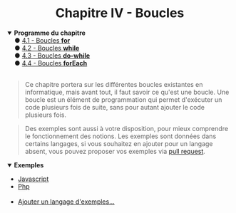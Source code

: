 <center><h1>Chapitre IV - Boucles</h1></center>

<details open="open"><summary><b>Programme du chapitre</b></summary>
&nbsp;&nbsp;&nbsp;&nbsp;● <a href="./For.md" title="Types">4.1 - Boucles <b>for</b></a><br>
&nbsp;&nbsp;&nbsp;&nbsp;● <a href="./While.md" title="Variables">4.2 - Boucles <b>while</b></a><br>
&nbsp;&nbsp;&nbsp;&nbsp;● <a href="./Do-while.md" title="Constantes">4.3 - Boucles <b>do-while</b></a><br>
&nbsp;&nbsp;&nbsp;&nbsp;● <a href="./Foreach.md" title="Constantes">4.4 - Boucles <b>forEach</b></a>
</details>
<br>

> Ce chapitre portera sur les différentes boucles existantes en informatique, mais avant tout, il faut savoir ce qu'est une boucle. Une boucle est un élément de programmation qui permet d'exécuter un code plusieurs fois de suite, sans pour autant ajouter le code plusieurs fois.

> Des exemples sont aussi à votre disposition, pour mieux comprendre le fonctionnement des notions. Les exemples sont données dans certains langages, si vous souhaitez en ajouter pour un langage absent, vous pouvez proposer vos exemples via [pull request](https://github.com/Skycel9/basics-course-of-programming/pulls).

<details open="open"><summary><b>Exemples</b></summary>
<ul>
    <li><a href="./Practice/Examples/Example_Js.md">Javascript</a></li>
    <li><a href="./Practice/Examples/Example_Php.md">Php</a></li>
    &nbsp;
    <li><a href="https://github.fr/Skycel9/basics-course-of-programming/pulls">Ajouter un langage d'exemples...</a></li>
</ul>
</details>